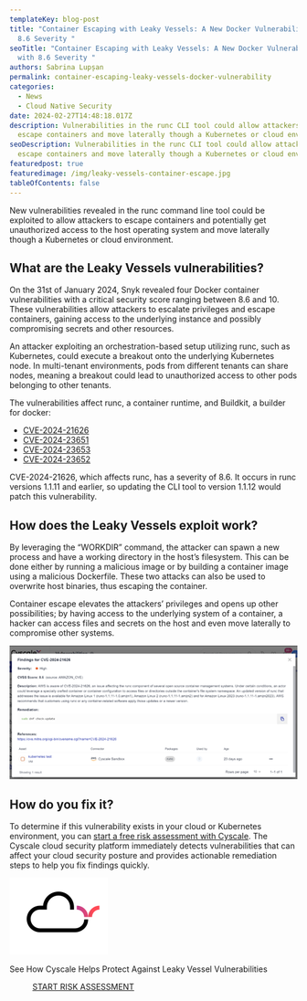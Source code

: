 ```yaml
---
templateKey: blog-post
title: "Container Escaping with Leaky Vessels: A New Docker Vulnerability with
  8.6 Severity "
seoTitle: "Container Escaping with Leaky Vessels: A New Docker Vulnerability
  with 8.6 Severity "
authors: Sabrina Lupșan
permalink: container-escaping-leaky-vessels-docker-vulnerability
categories:
  - News
  - Cloud Native Security
date: 2024-02-27T14:48:18.017Z
description: Vulnerabilities in the runc CLI tool could allow attackers to
  escape containers and move laterally though a Kubernetes or cloud environment.
seoDescription: Vulnerabilities in the runc CLI tool could allow attackers to
  escape containers and move laterally though a Kubernetes or cloud environment.
featuredpost: true
featuredimage: /img/leaky-vessels-container-escape.jpg
tableOfContents: false
---
```

New vulnerabilities revealed in the runc command line tool could be exploited to allow attackers to escape containers and potentially get unauthorized access to the host operating system and move laterally though a Kubernetes or cloud environment.  

## What are the Leaky Vessels vulnerabilities? 

On the 31st of January 2024, Snyk revealed four Docker container vulnerabilities with a critical security score ranging between 8.6 and 10. These vulnerabilities allow attackers to escalate privileges and escape containers, gaining access to the underlying instance and possibly compromising secrets and other resources.  

An attacker exploiting an orchestration-based setup utilizing runc, such as Kubernetes, could execute a breakout onto the underlying Kubernetes node. In multi-tenant environments, pods from different tenants can share nodes, meaning a breakout could lead to unauthorized access to other pods belonging to other tenants. 

The vulnerabilities affect runc, a container runtime, and Buildkit, a builder for docker: 

* [CVE-2024-21626](https://nvd.nist.gov/vuln/detail/CVE-2024-21626) 
* [CVE-2024-23651](https://nvd.nist.gov/vuln/detail/CVE-2024-23651) 
* [CVE-2024-23653](https://nvd.nist.gov/vuln/detail/CVE-2024-23653) 
* [CVE-2024-23652](https://nvd.nist.gov/vuln/detail/CVE-2024-23652) 

CVE-2024-21626, which affects runc, has a severity of 8.6. It occurs in runc versions 1.1.11 and earlier, so updating the CLI tool to version 1.1.12 would patch this vulnerability. 

## How does the Leaky Vessels exploit work? 

By leveraging the “WORKDIR” command, the attacker can spawn a new process and have a working directory in the host’s filesystem. This can be done either by running a malicious image or by building a container image using a malicious Dockerfile. These two attacks can also be used to overwrite host binaries, thus escaping the container. 

Container escape elevates the attackers’ privileges and opens up other possibilities; by having access to the underlying system of a container, a hacker can access files and secrets on the host and even move laterally to compromise other systems. 

<img src="/img/vulnerability-cyscale-leaky-vessels.png" alt="" title="" class=" blog-image-shadow " style="width:auto;height:auto;"/>

## How do you fix it? 

To determine if this vulnerability exists in your cloud or Kubernetes environment, you can [start a free risk assessment with Cyscale](https://cyscale.com/cloud-security-risk-assessment/). The Cyscale cloud security platform immediately detects vulnerabilities that can affect your cloud security posture and provides actionable remediation steps to help you fix findings quickly.

<div class='mt-16 rounded-tl-2xl rounded-b-2xl grid grid-cols-12 gap-4 bg-zircon py-8 px-4 lg:py-4' style='borderTopRightRadius: 3rem'>
    <div class='col-span-12'>
        <div class='flex justify-center'>
            <img src='/img/cloud-icon-widget.svg' alt='' id='img-text-button' />
        </div>
    </div>
    <div class='col-span-12 flex items-center justify-center'>
         <p class='font-montserrat font-bold' id="paragraph-text-button">
            See How Cyscale Helps Protect Against <span id="font-gradient">Leaky Vessel</span> Vulnerabilities
        </p>
    </div>
    <div class='col-span-12 flex justify-center items-center pb-4'>
        <a class='mx-auto bg-gradient-to-r from-[#0F26AA] to-[#FF4A56] hover:from-[#FF4A56] hover:to-[#0F26AA] block font-medium rounded uppercase text-center no-underline hover:no-underline max-w-sm lg:inline-block font-hind' href='/cloud-security-risk-assessment/'>
            <span style='padding: 0.625rem 2.5rem' class='text-white block'>
                START RISK ASSESSMENT
            </span>
        </a>
    </div>
</div>